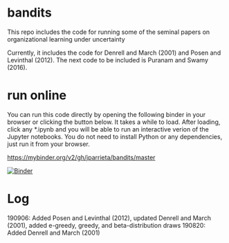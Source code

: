 # bandits
This repo includes the code for running some of the seminal papers on organizational learning under uncertainty

Currently, it includes the code for Denrell and March (2001) and Posen and Levinthal (2012). The next code to be included is Puranam and Swamy (2016).

# run online
You can run this code directly by opening the following binder in your browser or clicking the button below.
It takes a while to load. After loading, click any \*.ipynb  and you will be able to run an interactive verion of the Jupyter notebooks. You do not need to install Python or any dependencies, just run it from your browser.

https://mybinder.org/v2/gh/jparrieta/bandits/master

[![Binder](https://mybinder.org/badge_logo.svg)](https://mybinder.org/v2/gh/jparrieta/bandits/master)

# Log
190906: Added Posen and Levinthal (2012), updated Denrell and March (2001), added e-greedy, greedy, and beta-distribution draws
190820: Added Denrell and March (2001)
